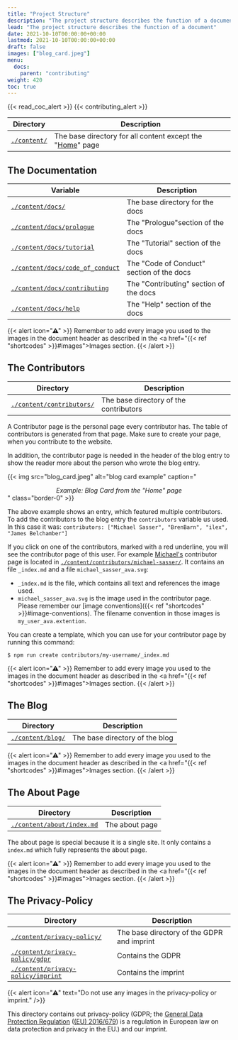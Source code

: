 ```yaml
---
title: "Project Structure"
description: "The project structure describes the function of a document"
lead: "The project structure describes the function of a document"
date: 2021-10-10T00:00:00+00:00
lastmod: 2021-10-10T00:00:00+00:00
draft: false
images: ["blog_card.jpeg"]
menu:
  docs:
    parent: "contributing"
weight: 420
toc: true
---
```


{{< read_coc_alert >}}
{{< contributing_alert >}}

| Directory                                                                                     | Description                                                                                   |
| --------------------------------------------------------------------------------------------- | --------------------------------------------------------------------------------------------- |
| [`./content/`](https://github.com/matrix-python/matrix-python.github.io/tree/master/content/) | The base directory for all content except the "[Home](https://matrix-python.github.io/)" page |


## The Documentation

| Variable                                                                                                                              | Description                               |
| -------------------------------------------------------------------------------------------------------------------------------       | --------------------------------------    |
| [`./content/docs/`](https://github.com/matrix-python/matrix-python.github.io/tree/master/content/docs)                                | The base directory for the docs           |
| [`./content/docs/prologue`](https://github.com/matrix-python/matrix-python.github.io/tree/master/content/docs/prologue)               | The "Prologue"section of the docs         |
| [`./content/docs/tutorial`](https://github.com/matrix-python/matrix-python.github.io/tree/master/content/docs/tutorial)               | The "Tutorial" section of the docs        |
| [`./content/docs/code_of_conduct`](https://github.com/matrix-python/matrix-python.github.io/tree/master/content/docs/code_of_conduct) | The "Code of Conduct" section of the docs |
| [`./content/docs/contributing`](https://github.com/matrix-python/matrix-python.github.io/tree/master/content/docs/contributing)       | The "Contributing" section of the docs    |
| [`./content/docs/help`](https://github.com/matrix-python/matrix-python.github.io/tree/master/content/docs/help)                       | The "Help" section of the docs            |

{{< alert icon="⚠" >}}
Remember to add every image you used to the images in the document header as 
described in the <a href="{{< ref "shortcodes" >}}#images">Images section</a>.
{{< /alert >}}

## The Contributors

| Directory                                                                                                              | Description                            |
| ---------------------------------------------------------------------------------------------------------------------- | -------------------------------------- |
| [`./content/contributors/`](https://github.com/matrix-python/matrix-python.github.io/tree/master/content/contributors) | The base directory of the contributors |

A Contributor page is the personal page every contributor has.
The table of contributors is generated from that page.
Make sure to create your page, when you contribute to the website.

In addition, the contributor page is needed in the 
header of the blog entry to show the reader more about the person 
who wrote the blog entry.

{{< img src="blog_card.jpeg" alt="blog card example" caption="<center><em>Example: Blog Card from the \"Home\" page</em></center>" class="border-0"  >}}

The above example shows an entry, which featured multiple contributors.
To add the contributors to the blog entry the `contributors` variable us used.
In this case it was:
`contributors: ["Michael Sasser", "BrenBarn", "ilex", "James Belchamber"]`

If you click on one of the contributors, marked with a red underline, you will
see the contributor page of this user. For example 
[Michael's](https://matrix-python.github.io/contributors/michael-sasser/)
contributor page is located in 
[`./content/contributors/michael-sasser/`](https://github.com/matrix-python/matrix-python.github.io/tree/master/content/contributors/michael-sasser/).
It contains an file `_index.md` and a file `michael_sasser_ava.svg`:

- `_index.md` is the file, which contains all text and references the image
  used.
- `michael_sasser_ava.svg` is the image used in the contributor page.
  Please remember our 
  [image conventions]({{< ref "shortcodes" >}}#image-conventions).
  The filename convention in those images is `my_user_ava.extention`.

You can create a template, which you can use for your contributor page by 
running this command: 

`$ npm run create contributors/my-username/_index.md`

{{< alert icon="⚠" >}}
Remember to add every image you used to the images in the document header as 
described in the <a href="{{< ref "shortcodes" >}}#images">Images section</a>.
{{< /alert >}}

## The Blog

| Directory                                                                                              | Description                    |
| ------------------------------------------------------------------------------------------------------ | ------------------------------ |
| [`./content/blog/`](https://github.com/matrix-python/matrix-python.github.io/tree/master/content/blog) | The base directory of the blog |


{{< alert icon="⚠" >}}
Remember to add every image you used to the images in the document header as 
described in the <a href="{{< ref "shortcodes" >}}#images">Images section</a>.
{{< /alert >}}


## The About Page

| Directory                                                                                                                 | Description    |
| ------------------------------------------------------------------------------------------------------------------------- | -------------- |
| [`./content/about/index.md`](https://github.com/matrix-python/matrix-python.github.io/tree/master/content/about/index.md) | The about page |

The about page is special because it is a single site. It only contains
a `index.md` which fully represents the about page.

{{< alert icon="⚠" >}}
Remember to add every image you used to the images in the document header as 
described in the <a href="{{< ref "shortcodes" >}}#images">Images section</a>.
{{< /alert >}}

## The Privacy-Policy

| Directory                                                                                                                                 | Description                                |
| --------------------------------------------------------------------------------------------------------------------------                | ------------------------------------------ |
| [`./content/privacy-policy/`](https://github.com/matrix-python/matrix-python.github.io/tree/master/content/privacy-policy)                | The base directory of the GDPR and imprint |
| [`./content/privacy-policy/gdpr`](https://github.com/matrix-python/matrix-python.github.io/tree/master/content/privacy-policy/gdpr)       | Contains the GDPR                          |
| [`./content/privacy-policy/imprint`](https://github.com/matrix-python/matrix-python.github.io/tree/master/content/privacy-policy/imprint) | Contains the imprint                       |

{{< alert icon="⚠" text="Do not use any images in the privacy-policy or imprint." />}}

This directory contains out privacy-policy (GDPR; the 
[General Data Protection Regulation](https://en.wikipedia.org/wiki/General_Data_Protection_Regulation) 
([(EU) 2016/679](https://eur-lex.europa.eu/eli/reg/2016/679/oj))
is a regulation in European law on data protection and privacy in the EU.)
and our imprint.


<!--vim: set ft=pandoc :-->

